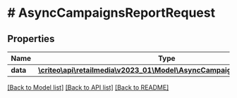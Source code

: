 # # AsyncCampaignsReportRequest

## Properties

Name | Type | Description | Notes
------------ | ------------- | ------------- | -------------
**data** | [**\criteo\api\retailmedia\v2023_01\Model\AsyncCampaignsReportResource**](AsyncCampaignsReportResource.md) |  | [optional]

[[Back to Model list]](../../README.md#models) [[Back to API list]](../../README.md#endpoints) [[Back to README]](../../README.md)
